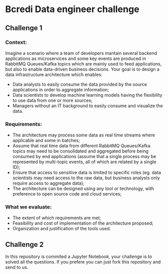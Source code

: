 # Bcredi Data engineer challenge


## Challenge 1
### Context:
Imagine a scenario where a team of developers mantain several backend applications as microservices and some key events are produced in RabbitMQ Queues/Kafka topics which are mainly used to feed applications, but also to enable data-driven business decisions. Your goal is to design a data infrastructure architecture which enables:
- Data analysts to easily consume the data provided by the source applications in order to aggregate information;
- Data scientists to develop machine learning models having the flexibility to use data from one or more sources;
- Managers without an IT background to easily consume and visualize the data.
### Requirements:
- The architecture may process some data as real time streams where applicable and some in batches;
- Assume that real time data from different RabbitMQ Queues/Kafka topics may need to be consolidated and aggregated before being consumed by end applications (assume that a single process may be represented by multi-topic events, all of which are related by a single ID);
- Ensure that access to sensitive data is limited to specific roles (eg. data scientists may need access to the raw data, but business analysts only require access to aggregate data);
- The architecture can be designed using any tool or technology, with preference to open source code and cloud services;
### What we evaluate:
- The extent of which requirements are met;
- Feasibility and cost of implementation of the architecture proposed;
- Organization and justification of the tools used.

## Challenge 2
In this repository is commited a Jupyter Notebook, your challenge is to solved all the questions. If you prefere you can just fork this repository and send to us.

